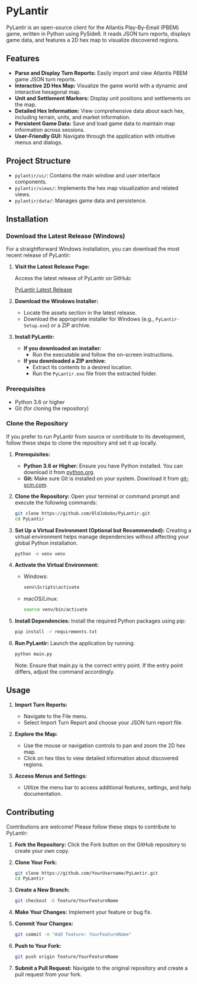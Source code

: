 # PyLantir

PyLantir is an open-source client for the Atlantis Play-By-Email (PBEM) game, written in Python using PySide6. It reads JSON turn reports, displays game data, and features a 2D hex map to visualize discovered regions.

## Features

- **Parse and Display Turn Reports:** Easily import and view Atlantis PBEM game JSON turn reports.
- **Interactive 2D Hex Map:** Visualize the game world with a dynamic and interactive hexagonal map.
- **Unit and Settlement Markers:** Display unit positions and settlements on the map.
- **Detailed Hex Information:** View comprehensive data about each hex, including terrain, units, and market information.
- **Persistent Game Data:** Save and load game data to maintain map information across sessions.
- **User-Friendly GUI:** Navigate through the application with intuitive menus and dialogs.

## Project Structure

- `pylantir/ui/`: Contains the main window and user interface components.
- `pylantir/views/`: Implements the hex map visualization and related views.
- `pylantir/data/`: Manages game data and persistence.

## Installation

### Download the Latest Release (Windows)

For a straightforward Windows installation, you can download the most recent release of PyLantir:

1. **Visit the Latest Release Page:**
   
   Access the latest release of PyLantir on GitHub:
   
   [PyLantir Latest Release](https://github.com/OldJobobo/PyLantir/releases/latest)

2. **Download the Windows Installer:**
   
   - Locate the assets section in the latest release.
   - Download the appropriate installer for Windows (e.g., `PyLantir-Setup.exe`) or a ZIP archive.

3. **Install PyLantir:**
   
   - **If you downloaded an installer:**
     - Run the executable and follow the on-screen instructions.
   - **If you downloaded a ZIP archive:**
     - Extract its contents to a desired location.
     - Run the `PyLantir.exe` file from the extracted folder.


### Prerequisites

- Python 3.6 or higher
- Git (for cloning the repository)

### Clone the Repository

If you prefer to run PyLantir from source or contribute to its development, follow these steps to clone the repository and set it up locally.

1. **Prerequisites:**
   - **Python 3.6 or Higher:** Ensure you have Python installed. You can download it from [python.org](https://www.python.org/downloads/).
   - **Git:** Make sure Git is installed on your system. Download it from [git-scm.com](https://git-scm.com/downloads).

2. **Clone the Repository:**
   Open your terminal or command prompt and execute the following commands:
   ```bash
   git clone https://github.com/OldJobobo/PyLantir.git
   cd PyLantir
   ```

3. **Set Up a Virtual Environment (Optional but Recommended):**
   Creating a virtual environment helps manage dependencies without affecting your global Python installation.
   ```bash
   python -m venv venv
   ```

4. **Activate the Virtual Environment:**
   - Windows:
     ```bash
     venv\Scripts\activate
     ```
   - macOS/Linux:
     ```bash
     source venv/bin/activate
     ```

5. **Install Dependencies:**
   Install the required Python packages using pip:
   ```bash
   pip install -r requirements.txt
   ```

6. **Run PyLantir:**
   Launch the application by running:
   ```bash
   python main.py
   ```
   Note: Ensure that main.py is the correct entry point. If the entry point differs, adjust the command accordingly.

## Usage

1. **Import Turn Reports:**
   - Navigate to the File menu.
   - Select Import Turn Report and choose your JSON turn report file.

2. **Explore the Map:**
   - Use the mouse or navigation controls to pan and zoom the 2D hex map.
   - Click on hex tiles to view detailed information about discovered regions.

3. **Access Menus and Settings:**
   - Utilize the menu bar to access additional features, settings, and help documentation.

## Contributing

Contributions are welcome! Please follow these steps to contribute to PyLantir:

1. **Fork the Repository:**
   Click the Fork button on the GitHub repository to create your own copy.

2. **Clone Your Fork:**
   ```bash
   git clone https://github.com/YourUsername/PyLantir.git
   cd PyLantir
   ```

3. **Create a New Branch:**
   ```bash
   git checkout -b feature/YourFeatureName
   ```

4. **Make Your Changes:**
   Implement your feature or bug fix.

5. **Commit Your Changes:**
   ```bash
   git commit -m "Add feature: YourFeatureName"
   ```

6. **Push to Your Fork:**
   ```bash
   git push origin feature/YourFeatureName
   ```

7. **Submit a Pull Request:**
   Navigate to the original repository and create a pull request from your fork.